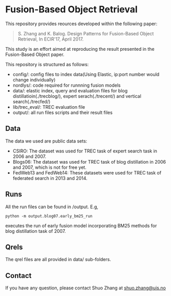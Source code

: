 # Fusion-Based Object Retrieval
This repository provides reources developed within the following paper:

> S. Zhang and K. Balog. Design Patterns for Fusion-Based Object Retrieval, In ECIR'17, April 2017.

This study is an effort aimed at reproducing the result presented in the Fusion-Based Object paper.

This repository is structured as follows:

- config/: config files to index data(Using Elastic, ip:port number would change individually)
- nordlys/: code required for runnning fusion models
- data/: elastic index, query and evaluation files for blog distillatioin(./trecblog/), expert serach(./trecent/) and vertical search(./trecfed/)
- lib/trec_eval/: TREC evaluation file
- output/:  all run files scripts and their result files

## Data
The data we used are public data sets:
- CSIRO: The dataset was used for TREC task of expert search task in 2006 and 2007.
- Blogs06: The dataset was used for TREC task of blog distillation in 2006 and 2007, which is not for free yet.
- FedWeb13 and FedWeb14: These datasets were used for TREC task of federated search in 2013 and 2014.

## Runs
All the run files can be found in /output. E.g,
```
python -m output.blog07.early_bm25_run 
```

executes the run of early fusion model incorporating BM25 methods for blog distillation task of 2007.

## Qrels
The qrel files are all provided in data/ sub-folders.

## Contact
If you have any question, please contact Shuo Zhang at shuo.zhang@uis.no


 
